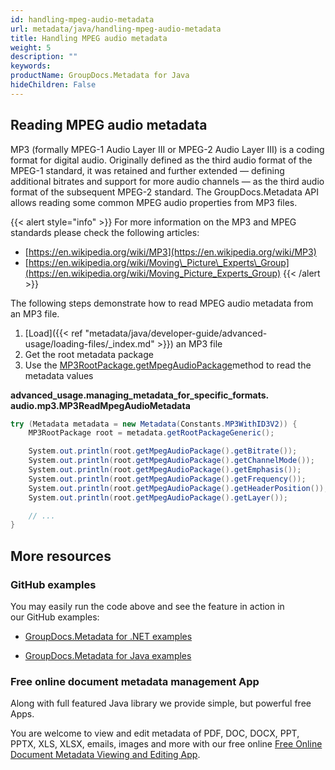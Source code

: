 ```yaml
---
id: handling-mpeg-audio-metadata
url: metadata/java/handling-mpeg-audio-metadata
title: Handling MPEG audio metadata
weight: 5
description: ""
keywords: 
productName: GroupDocs.Metadata for Java
hideChildren: False
---
```

## Reading MPEG audio metadata

  
MP3 (formally MPEG-1 Audio Layer III or MPEG-2 Audio Layer III) is a coding format for digital audio. Originally defined as the third audio format of the MPEG-1 standard, it was retained and further extended — defining additional bitrates and support for more audio channels — as the third audio format of the subsequent MPEG-2 standard. The GroupDocs.Metadata API allows reading some common MPEG audio properties from MP3 files.

{{< alert style="info" >}}
For more information on the MP3 and MPEG standards please check the following articles:
* [https://en.wikipedia.org/wiki/MP3](https://en.wikipedia.org/wiki/MP3)
* [https://en.wikipedia.org/wiki/Moving\_Picture\_Experts\_Group](https://en.wikipedia.org/wiki/Moving_Picture_Experts_Group)
{{< /alert >}}

  

The following steps demonstrate how to read MPEG audio metadata from an MP3 file.

1.  [Load]({{< ref "metadata/java/developer-guide/advanced-usage/loading-files/_index.md" >}}) an MP3 file
2.  Get the root metadata package
3.  Use the [MP3RootPackage.getMpegAudioPackage](https://apireference.groupdocs.com/metadata/java/com.groupdocs.metadata.core/MP3RootPackage#getMpegAudioPackage())method to read the metadata values

**advanced\_usage.managing\_metadata\_for\_specific\_formats.<WBR>audio.mp3.MP3ReadMpegAudioMetadata**

```csharp
try (Metadata metadata = new Metadata(Constants.MP3WithID3V2)) {
	MP3RootPackage root = metadata.getRootPackageGeneric();

	System.out.println(root.getMpegAudioPackage().getBitrate());
	System.out.println(root.getMpegAudioPackage().getChannelMode());
	System.out.println(root.getMpegAudioPackage().getEmphasis());
	System.out.println(root.getMpegAudioPackage().getFrequency());
	System.out.println(root.getMpegAudioPackage().getHeaderPosition());
	System.out.println(root.getMpegAudioPackage().getLayer());

	// ...
}
```

## More resources

### GitHub examples

You may easily run the code above and see the feature in action in our GitHub examples:

*   [GroupDocs.Metadata for .NET examples](https://github.com/groupdocs-metadata/GroupDocs.Metadata-for-.NET)
    
*   [GroupDocs.Metadata for Java examples](https://github.com/groupdocs-metadata/GroupDocs.Metadata-for-Java)
    

### Free online document metadata management App

Along with full featured Java library we provide simple, but powerful free Apps.

You are welcome to view and edit metadata of PDF, DOC, DOCX, PPT, PPTX, XLS, XLSX, emails, images and more with our free online [Free Online Document Metadata Viewing and Editing App](https://products.groupdocs.app/metadata).
